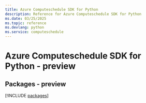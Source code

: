 ```yaml
---
title: Azure Computeschedule SDK for Python
description: Reference for Azure Computeschedule SDK for Python
ms.date: 03/25/2025
ms.topic: reference
ms.devlang: python
ms.service: computeschedule
---
```

# Azure Computeschedule SDK for Python - preview
## Packages - preview
[!INCLUDE [packages](computeschedule-index.md)]